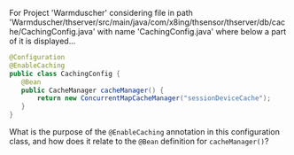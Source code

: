 For Project 'Warmduscher' considering file in path 'Warmduscher/thserver/src/main/java/com/x8ing/thsensor/thserver/db/cache/CachingConfig.java' with name 'CachingConfig.java' where below a part of it is displayed...

```java
@Configuration
@EnableCaching
public class CachingConfig {
   @Bean
   public CacheManager cacheManager() {
       return new ConcurrentMapCacheManager("sessionDeviceCache");
   }
}
```

What is the purpose of the `@EnableCaching` annotation in this configuration class, and how does it relate to the `@Bean` definition for `cacheManager()`?